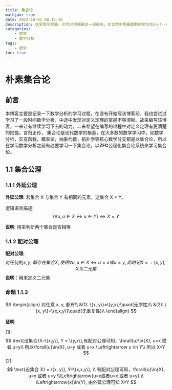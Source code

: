```yaml
---
title: 集合论
mathjax: true
date: 2022-10-01 08:15:16
description: 这里填写摘要。也可以把摘要这一段删去，在文章中想要截断的地方加入<!--more-->，这样在首页就只显示开头到截断的内容，而不会显示全文
categories:
    - 数学
    - 数学分析
tags:
    - 数学
toc: true
---
```


# 朴素集合论
## 前言
本博客主要是记录一下数学分析的学习过程，在没有开始写该博客前，我也尝试过学习了一段时间数学分析，中途中发现对定义定理的掌握不够清晰。故来编写该博客，一来让有继续学习下去的动力，二来希望在编写的过程中对定义定理有更清楚的把握。言归正传，
集合论是现代数学的根基，在大多数的数学学习中，如数学分析，实变函数，概率论，抽象代数，拓扑学等核心数学分支都是以集合论，所以在学习数学分析之前有必要学习一下集合论。以**ZFC**公理化集合论系统来学习集合论。

## 1.1 集合公理
### 1.1.1 外延公理
**外延公理**: 若集合 X 与集合 Y 有相同的元素，这集合 X = Y。

逻辑语言描述: $$(\forall{u}, u\in{X}\Leftrightarrow{u}\in{Y})\Leftrightarrow{X=Y}$$

**说明**: 用来判断两个集合是否相等

### 1.1.2 配对公理
**配对公理**: $$\text{对任何的}x, y,都存在集合X,使得\forall{u}, u\in{X}\Leftrightarrow{u=x或u=y},此时记X=:\{x,y\}, X为二元集 $$
**说明**：用来定义二元集

### 命题 1.1.3
$$
\begin{align}
对任意 x, y, 都有\\
&(1): \{x, y\}=\{y,x\}\quad(无序性)\\
&(2): \{x, y\}=\{x,x,y\}\quad(无重复性)\\
\end{align}
$$

**证明**

(1):
$$
\text{设集合}X=\{x,y\}, Y = \{y,x\},有配对公理可知，\forall{u}\in{X}, u=x 或者 u=y\\
所以\forall{u}\in{X}, u=y 或者 u=x \Leftrightarrow u \in Y\\
所以 X=Y
$$
(2):
$$
\text{设集合 X} = \{x, y\}, Y=\{x,x,y\}, \\
有配对公理可知，\forall{u}\in{X}, u=x 或者 u=y \\\Leftrightarrow{u=x或者u=x 或者 u=y} \\ \Leftrightarrow{x}\in{Y},
由外延公理可知 X=Y
$$

